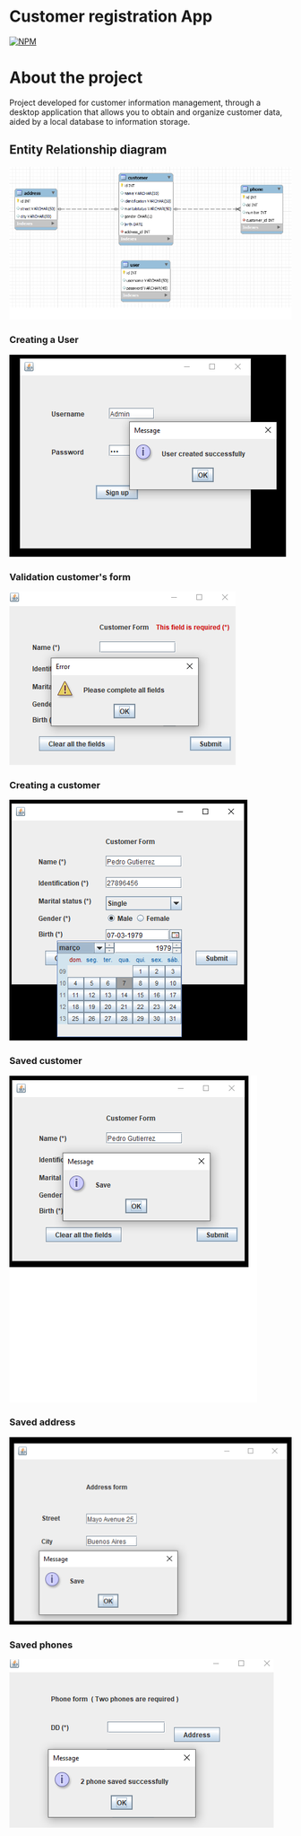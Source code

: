 # Customer registration App

[![NPM](https://img.shields.io/npm/l/react)](https://github.com/jororlando-81/CustomerRegistrationApp/blob/main/LICENSE) 

# About the project

Project developed for customer information management, through a desktop application that allows you to obtain and organize customer data, aided by a local database to information storage.

## Entity Relationship diagram

![diagram](https://github.com/jororlando-81/assets/blob/main/EER_DiagramCustomerRegistration.png) 


### Creating a User

![diagram](https://github.com/jororlando-81/assets/blob/main/createUser.png)


### Validation customer's form

![diagram](https://github.com/jororlando-81/assets/blob/main/ValidationFormCusomer.png)


### Creating a customer

![diagram](https://github.com/jororlando-81/assets/blob/main/createCustomer.png)


### Saved customer
 
![diagram](https://github.com/jororlando-81/assets/blob/main/CustomerSave.png)


### Saved address
 
![diagram](https://github.com/jororlando-81/assets/blob/main/AddressSave.png)


### Saved phones
 
![diagram](https://github.com/jororlando-81/assets/blob/main/phoneSalved.png)

